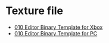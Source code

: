 # Texture file

 * [010 Editor Binary Template for Xbox](../../../../010Editor/DDX.bt)
 * [010 Editor Binary Template for PC](https://www.sweetscape.com/010editor/repository/files/DDS.bt)